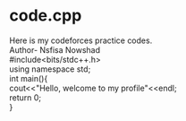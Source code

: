 # code.cpp
Here is my codeforces practice codes.
<br>
Author- Nsfisa Nowshad <br>
#include<bits/stdc++.h> <br>
using namespace std; <br>
int main(){ <br>
cout<<"Hello, welcome to my profile"<<endl; <br>
return 0; <br>
} 
